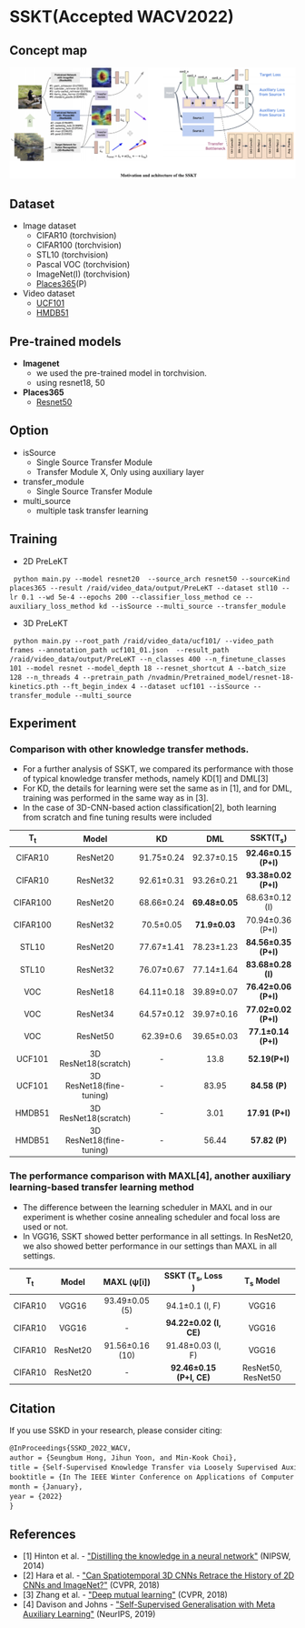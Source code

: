 SSKT(Accepted WACV2022)
================================

Concept map
-----------
![concept](./img/concept_map.png)

Dataset
-------
* Image dataset
  * CIFAR10 (torchvision)
  * CIFAR100 (torchvision)
  * STL10 (torchvision)
  * Pascal VOC (torchvision)
  * ImageNet(I) (torchvision)
  * [Places365](http://places2.csail.mit.edu/download.html)(P)
* Video dataset
  * [UCF101](https://www.crcv.ucf.edu/data/UCF101.php)
  * [HMDB51](https://serre-lab.clps.brown.edu/resource/hmdb-a-large-human-motion-database/)

Pre-trained models
------------------
* __Imagenet__
  * we used the pre-trained model in torchvision. 
  * using resnet18, 50
* __Places365__
  * [Resnet50](https://github.com/CSAILVision/places365)

Option 
--------
* isSource
  * Single Source Transfer Module
  * Transfer Module X, Only using auxiliary layer
* transfer_module 
  * Single Source Transfer Module
* multi_source 
  * multiple task transfer learning

Training
--------
* 2D PreLeKT
```
 python main.py --model resnet20  --source_arch resnet50 --sourceKind places365 --result /raid/video_data/output/PreLeKT --dataset stl10 --lr 0.1 --wd 5e-4 --epochs 200 --classifier_loss_method ce --auxiliary_loss_method kd --isSource --multi_source --transfer_module
```

* 3D PreLeKT 
```
 python main.py --root_path /raid/video_data/ucf101/ --video_path frames --annotation_path ucf101_01.json  --result_path /raid/video_data/output/PreLeKT --n_classes 400 --n_finetune_classes 101 --model resnet --model_depth 18 --resnet_shortcut A --batch_size 128 --n_threads 4 --pretrain_path /nvadmin/Pretrained_model/resnet-18-kinetics.pth --ft_begin_index 4 --dataset ucf101 --isSource --transfer_module --multi_source
```

Experiment
--------
### Comparison with other knowledge transfer methods.
* For a further analysis of SSKT, we compared its performance with those of typical knowledge transfer methods, namely KD[1] and DML[3]
* For KD, the details for learning were set the same as in [1], and for DML, training was performed in the same way as in [3].
* In the case of 3D-CNN-based action classification[2], both learning from scratch and fine tuning results were included
 
| T<sub>t</sub> | Model     | KD          |    DML      | SSKT(T<sub>s</sub>) |
| :------------:| :-------: | :---------: | :---------: | :-----------------: |
| CIFAR10      	| ResNet20       	        	 | 91.75±0.24 	| 92.37±0.15 	| <b>92.46±0.15 (P+I)   	|
| CIFAR10      	| ResNet32               	 	| 92.61±0.31 	| 93.26±0.21 	| <b>93.38±0.02 (P+I)   	|
| CIFAR100     	| ResNet20              	  	| 68.66±0.24 	| <b>69.48±0.05 	| 68.63±0.12 (I)   	  |
| CIFAR100     	| ResNet32             	   	| 70.5±0.05  	| <b>71.9±0.03  	| 70.94±0.36 (P+I)   	|
| STL10        	| ResNet20            	    	| 77.67±1.41 	| 78.23±1.23 	| <b>84.56±0.35 (P+I)   	|
| STL10        	| ResNet32             	   	| 76.07±0.67 	| 77.14±1.64 	| <b>83.68±0.28 (I)     	|
| VOC          	| ResNet18              	  	| 64.11±0.18 	| 39.89±0.07 	| <b>76.42±0.06 (P+I)   	|
| VOC          	| ResNet34               	 	| 64.57±0.12 	| 39.97±0.16 	| <b>77.02±0.02 (P+I)   	|
| VOC          	| ResNet50                 	| 62.39±0.6  	| 39.65±0.03 	| <b>77.1±0.14 (P+I)    	|
| UCF101       	| 3D ResNet18(scratch)     	| -          	| 13.8       	| <b>52.19(P+I)         	|
| UCF101       	| 3D ResNet18(fine-tuning) 	| -          	| 83.95      	| <b>84.58 (P)          	|
| HMDB51       	| 3D ResNet18(scratch)     	| -          	| 3.01       	| <b>17.91 (P+I)        	|
| HMDB51       	| 3D ResNet18(fine-tuning) 	| -          	| 56.44      	| <b>57.82 (P)          	|

### The performance comparison with MAXL[4], another auxiliary learning-based transfer learning method
* The difference between the learning scheduler in MAXL and in our experiment is whether cosine annealing scheduler and focal loss are used or not.
* In VGG16, SSKT showed better performance in all settings. In ResNet20, we also showed better performance in our settings than MAXL in all settings.

| T<sub>t</sub>  | Model           | MAXL (&psi;[i]) |      SSKT (T<sub>s</sub>, Loss	)  |      T<sub>s</sub> Model        |
| :-------------:| :-------------: | :-------------: | :-------------------------------: | :-----------------------------: |
|  CIFAR10       | VGG16           | 93.49±0.05 (5)  |  94.1±0.1 (I, F)                  | VGG16                             |
|  CIFAR10       | VGG16           |        -        |  <b>94.22±0.02 (I, CE)            | VGG16                             |
|  CIFAR10       | ResNet20        | 91.56±0.16 (10) |  91.48±0.03 (I, F)                | VGG16                             |
|  CIFAR10       | ResNet20        |        -        |  <b>92.46±0.15 (P+I, CE)              | ResNet50, ResNet50                             |
 
 
## Citation

If you use SSKD in your research, please consider citing:

```Latex
@InProceedings{SSKD_2022_WACV,
author = {Seungbum Hong, Jihun Yoon, and Min-Kook Choi},
title = {Self-Supervised Knowledge Transfer via Loosely Supervised Auxiliary Tasks},
booktitle = {In The IEEE Winter Conference on Applications of Computer Vision (WACV)},
month = {January},
year = {2022}
}
```
 
References
 ----------------
* [1] Hinton et al. - ["Distilling the knowledge in a neural network"](https://arxiv.org/abs/1503.02531) (NIPSW, 2014)
* [2] Hara et al. - ["Can Spatiotemporal 3D CNNs Retrace the History of 2D CNNs and ImageNet?"](https://arxiv.org/abs/1711.09577) (CVPR, 2018)
* [3] Zhang et al. - ["Deep mutual learning"](https://arxiv.org/abs/1706.00384) (CVPR, 2018)
* [4] Davison and Johns - ["Self-Supervised Generalisation with Meta Auxiliary Learning"](https://arxiv.org/abs/1901.08933) (NeurIPS, 2019)

